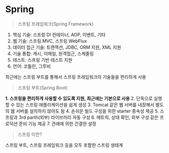 Spring
==================

>스프링 프레임워크(Spring Framework)


1. 핵심 기술: 스프링 DI 컨테이너, AOP, 이벤트, 기타
2. 웹 기술: 스프링 MVC, 스프링 WebFlux
3. 데이터 접근 기술: 트랜잭션, JDBC, ORM 지원, XML 지원
4. 기술 통합: 캐시, 이메일, 원격접근, 스케줄링
5. 테스트: 스프링 기반 테스트 지원
6. 언어: 코틀린, 그루비


최근에는 스프링 부트를 통해서 스프링 프레임워크의 기술들을 편리하게 사용

>스프링 부트(Spring Boot)


**1. 스프링을 편리하게 사용할 수 있도록 지원, 최근에는 기본으로 사용**
2. 단독으로 실행할 수 있는 스프링 애플리케이션을 쉽게 생성
3. Tomcat 같은 웹 서버를 내장해서 별도의 웹 서버를 설치하지 않아도 됨
4. 손쉬운 빌드 구성을 위한 starter 종속성 제공
5. 스프링과 3rd parth(외부) 라이브러리 자동 구성
6. 메트릭, 상태 확인, 외부 구성 같은 프로덕션 준비 기능 제공
7. 관례에 의한 간결한 설정


>스프링 이란?

스프링 부트, 스프링 프레임워크 등을 모두 포함한 스프링 생태계


